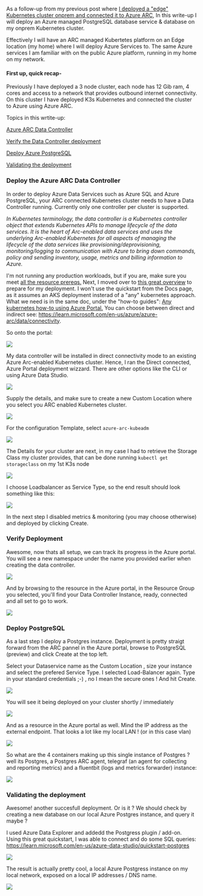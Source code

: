 As a follow-up from my previous post where [I deployed a "edge" Kubernetes cluster onprem and connected it to Azure ARC](https://github.com/verboompj/arc_kubernetes/blob/main/arc_enabled_k3s.md), 
In this write-up I will deploy an Azure managed PostgreSQL database service & database on my onprem Kubernetes cluster.

Effectively I will have an ARC managed Kubertetes platform on an Edge location (my home) where I will deploy Azure Services to. The same Azure services I am familiar with on the public Azure platform, running in my home on my network. 

#### First up, quick recap- 

Previously I have deployed a 3 node cluster, each node has 12 Gib ram, 4 cores and access to a network that provides outbound internet connectivity. 
On this cluster I have deployed K3s Kubernetes and connected the cluster to Azure using Azure ARC.

Topics in this wrtite-up: 

[Azure ARC Data Controller](https://github.com/verboompj/arc_kubernetes/blob/main/Azure_DC.md#1-deploy-the-azure-data-controller) 

[Verify the Data Controller deployment](https://github.com/verboompj/arc_kubernetes/blob/main/Azure_DC.md#verify-deployment)

[Deploy Azure PostgreSQL](https://github.com/verboompj/arc_kubernetes/blob/main/Azure_DC.md#deploy-postgresql)

[Validating the deployment](https://github.com/verboompj/arc_kubernetes/blob/main/Azure_DC.md#validating-the-deployment)



### Deploy the Azure ARC Data Controller

In order to deploy Azure Data Services such as Azure SQL and Azure PostgreSQL, your ARC connected Kubernetes cluster needs to have a Data Controller running. Currently only one controller per cluster is supported. 

_In Kubernetes terminology, the data controller is a Kubernetes controller object that extends Kubernetes APIs to manage lifecycle of the data services. It is the heart of Arc-enabled data services and uses the underlying Arc-enabled Kubernetes for all aspects of managing the lifecycle of the data services like provisioning/deprovisioning, monitoring/logging to communication with Azure to bring down commands, policy and sending inventory, usage, metrics and billing information to Azure._

I'm not running any production workloads, but if you are, make sure you meet [all the resource prereqs.](https://learn.microsoft.com/en-us/azure/azure-arc/data/sizing-guidance#minimum-deployment-requirements)
Next, I moved over to [this great overview](https://learn.microsoft.com/en-us/azure/azure-arc/data/plan-azure-arc-data-services#deployment-steps) to prepare for my deployment. 
I won't use the quickstart from the Docs page, as it assumes an AKS deployment insterad of a "any" kubernetes approach. What we need is in the same doc, under the "how-to guides": [Any kubernetes how-to using Azure Portal.](https://learn.microsoft.com/en-us/azure/azure-arc/data/create-data-controller-direct-azure-portal) 
You can choose between direct and indirect see: https://learn.microsoft.com/en-us/azure/azure-arc/data/connectivity.

So onto the portal: 

![](https://github.com/verboompj/arc_kubernetes/blob/main/pictures/portaldata.png)

My data controller will be installed in direct connectivity mode to an existing Azure Arc-enabled Kubernetes cluster. Hence, I ran the Direct connected, Azure Portal deployment wizzard. There are other options like the CLI or using Azure Data Studio. 

![](https://github.com/verboompj/arc_kubernetes/blob/main/pictures/arcdc.png)

Supply the details, and make sure to create a new Custom Location where you select you ARC enabled Kubernetes cluster.

![](https://github.com/verboompj/arc_kubernetes/blob/main/pictures/detailscontroller.png)

For the configuration Template, select `azure-arc-kubeadm`

![](https://github.com/verboompj/arc_kubernetes/blob/main/pictures/kubeconfig.png)

The Details for your cluster are next, in my case I had to retrieve the Storage Class my cluster provides, that can be done running `kubectl get storageclass` on my 1st K3s node

![](https://github.com/verboompj/arc_kubernetes/blob/main/pictures/storageclassk3s.png)

I choose Loadbalancer as Service Type, so the end result should look something like this:

![](https://github.com/verboompj/arc_kubernetes/blob/main/pictures/kubedetailsarc.png)

In the next step I disabled metrics & monitoring (you may choose otherwise) and deployed by clicking Create. 

### Verify Deployment

Awesome, now thats all setup, we can track its progress in the Azure portal. You will see a new namespace under the name you provided earlier when creating the data controller.

![](https://github.com/verboompj/arc_kubernetes/blob/main/pictures/dataservicecomplete.png)

And by browsing to the resource in the Azure portal, in the Resource Group you selected, you'll find your Data Controller Instance, ready, connected and all set to go to work.

![](https://github.com/verboompj/arc_kubernetes/blob/main/pictures/dataconvalidate.png) 

### Deploy PostgreSQL 

As a last step I deploy a Postgres instance. Deployment is pretty straigt forward from the ARC pannel in the Azure portal, browse to PostgreSQL (preview) and click Create at the top left.

Select your Dataservice name as the Custom Location , size your instance and select the prefered Service Type. I selected Load-Balancer again. Type in your standard credentials ;-) , no I mean the secure ones ! And hit Create.

![](https://github.com/verboompj/arc_kubernetes/blob/main/pictures/deploypostgresportal.png)

You will see it being deployed on your cluster shortly / immediately 

![](https://github.com/verboompj/arc_kubernetes/blob/main/pictures/postgresdeploy.png)

And as a resource in the Azure portal as well. Mind the IP address as the external endpoint. That looks a lot like my local LAN ! (or in this case vlan) 

![](https://github.com/verboompj/arc_kubernetes/blob/main/pictures/postgedeployed.png)

So what are the 4 containers making up this single instance of Postgres ? well its Postgres, a Postgres ARC agent, telegraf (an agent for collecting and reporting metrics) and a fluentbit (logs and metrics forwarder) instance:

![](https://github.com/verboompj/arc_kubernetes/blob/main/pictures/postgedetailcont.png)

### Validating the deployment

Awesome! another succesfull deployment. Or is it ? We should check by creating a new database on our local Azure Postgres instance, and query it maybe ? 

I used Azure Data Explorer and addedd the Postgress plugin / add-on. Using this great quickstart, I was able to connect and do some SQL queries: https://learn.microsoft.com/en-us/azure-data-studio/quickstart-postgres

![](https://github.com/verboompj/arc_kubernetes/blob/main/pictures/postgresquery.png)

The result is actually pretty cool, a local Azure Postgress instance on my local network, exposed on a local IP addresses / DNS name. 

![](https://github.com/verboompj/arc_kubernetes/blob/main/pictures/arcpostgresloadb.png)
